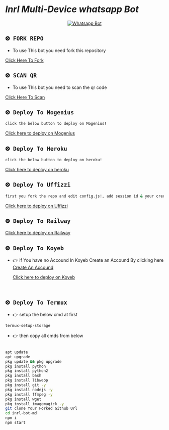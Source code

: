 # *Inrl Multi-Device whatsapp Bot*
<div align="center">
  
  [![Whatsapp Bot](https://readme-typing-svg.herokuapp.com?font=times-bold-italic&color=%23F7F7F7&duration=4862&center=true&vCenter=true&lines=WELCOME+TO+INRL+MD+GIT+REPO)](https://chat.whatsapp.com/GuoCHF6Wjci8rKPe6CKHsi)
</div>

  <div align="left">
   
## `⨷ FORK REPO`

- To use This bot you need fork this repository<br>

[Click Here To Fork](https://github.com/DOMINATOR-XD/inrl-bot-md/fork)

## `⨷ SCAN QR`

- To use This bot you need to scan the qr code<br>

[Click Here To Scan](https://inrl-web.onrender.com/viwe/friendpage)

## `⨷ Deploy To Mogenius` 

```bash
click the below button to deploy on Mogenius!
```
  [Click here to deploy on Mogenius](https://studio.mogenius.com/studio/cloud-space/cloud-space-overview)
<br>

## `⨷ Deploy To Heroku` 

```bash
click the below button to deploy on heroku!
```
  [Click here to deploy on heroku](https://inrl-web.onrender.com/deploy/heroku)
<br>

## `⨷ Deploy To Uffizzi` 

```bash
first you fork the repo and edit config.js!, add session id & your credits!
```
  [Click here to deploy on Uffizzi](https://app.uffizzi.com/projects)
<br>


## `⨷ Deploy To Railway` 
  
  [Click here to deploy on Railway](https://railway.app/new/template/K7RXq3?referralCode=koOK_D)
<br>

## `⨷ Deploy To Koyeb`  
  

- 👉 if You have no Accound In Koyeb Create an Accound By clicking here  [Create An Accound](https://app.koyeb.com/)<br>

  [Click here to deploy on Koyeb](https://app.koyeb.com/apps/deploy?type=docker&image=quay.io/inrlwabot/inrl-bot:latest&env[SESSION_ID]&env[WORKTYPE]=privet&env[U_STATUS]=false&env[MENSION_TEXT]=inrl-md,edit%20this%20and%20set%20your%20data,%20https://chat.whatsapp.com/CUJuk1xPEpR8av9h7DDGNO&env[BLOCK_CHAT]=%20jid%20as%20want%20to%20block&env[REACT]=false&env[ALIVE_DATA]=https://i.imgur.com/DyLAuEh.jpg,aliveText,alivebButtenText1,aliveTextButten2&env[CALL_BLOCK]=true&env[PM_BLOCK]=false&env[PERFIX]=.&env[PROFILE_STATUS]=%F0%9F%92%97&env[SUDO]&env[STATUS_VIEW]=true&env[WARNCOUND]=5&env[BOT_INFO]=INRL-BOT-MD,INRL,https://i.imgur.com/DyLAuEh.jpg&env[AUTO_CHAT_GRP]=false&env[AUTO_CHAT_PM]=false&env[CHATBOT]=false&env[OWNER]=917593919575&env[LANG]=EN&env[BGMBOT]=false&env[PASSWORD]=inrl-bot~md&env[READ_CHAT]=false&env[FOOTER]=%C9%AA%C9%B4%CA%80%CA%9F&env[CAPTION]=_created%20by%20inrl-bot_&env[AUDIO_DATA]=inrl,inrl,https://i.imgur.com/DyLAuEh.jpg&env[STICKER_DATA]=inrl,inrl,https://i.imgur.com/DyLAuEh.jpg&name=inrl-bot-md&env[KOYEB_NAME]=inrl-official)
<br>

## `⨷ Deploy To Termux` 

- 👉 setup the below cmd at first<br>

```bash
termux-setup-storage
```

- 👉 then copy all cmds from below<br><br>

```bash
apt update
apt upgrade
pkg update && pkg upgrade
pkg install python
pkg install python2
pkg install bash
pkg install libwebp
pkg install git -y
pkg install nodejs -y 
pkg install ffmpeg -y 
pkg install wget
pkg install imagemagick -y
git clone Your Forked Github Url
cd inrl-bot-md
npm i
npm start
```

</div>

<div align="left">
  
